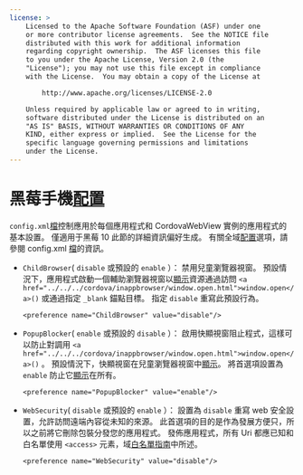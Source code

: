 ```yaml
---
license: >
    Licensed to the Apache Software Foundation (ASF) under one
    or more contributor license agreements.  See the NOTICE file
    distributed with this work for additional information
    regarding copyright ownership.  The ASF licenses this file
    to you under the Apache License, Version 2.0 (the
    "License"); you may not use this file except in compliance
    with the License.  You may obtain a copy of the License at

        http://www.apache.org/licenses/LICENSE-2.0

    Unless required by applicable law or agreed to in writing,
    software distributed under the License is distributed on an
    "AS IS" BASIS, WITHOUT WARRANTIES OR CONDITIONS OF ANY
    KIND, either express or implied.  See the License for the
    specific language governing permissions and limitations
    under the License.
---
```


# 黑莓手機<a href="../../../cordova/media/capture/ConfigurationData.html">配置</a>

`config.xml`<a href="../../../cordova/file/fileobj/fileobj.html">檔</a>控制應用於每個應用程式和 CordovaWebView 實例的應用程式的基本設置。 僅適用于黑莓 10 此節的詳細資訊偏好生成。 有關全域<a href="../../../cordova/media/capture/ConfigurationData.html">配置</a>選項，請參閱 config.xml <a href="../../../cordova/file/fileobj/fileobj.html">檔</a>的資訊。

*   `ChildBrowser`( `disable` 或預設的 `enable` ）： 禁用兒童瀏覽器視窗。 預設情況下，應用程式啟動一個輔助瀏覽器視窗以<a href="../../../cordova/inappbrowser/inappbrowser.html">顯示</a>資源通過訪問 `<a href="../../../cordova/inappbrowser/window.open.html">window.open</a>()` 或通過指定 `_blank` 錨點目標。 指定 `disable` 重寫此預設行為。
    
        <preference name="ChildBrowser" value="disable"/>
        

*   `PopupBlocker`( `enable` 或預設的 `disable` ）： 啟用快顯視窗阻止程式，這樣可以防止對調用 `<a href="../../../cordova/inappbrowser/window.open.html">window.open</a>()` 。 預設情況下，快顯視窗在兒童瀏覽器視窗中<a href="../../../cordova/inappbrowser/inappbrowser.html">顯示</a>。 將首選項設置為 `enable` 防止它<a href="../../../cordova/inappbrowser/inappbrowser.html">顯示</a>在所有。
    
        <preference name="PopupBlocker" value="enable"/>
        

*   `WebSecurity`( `disable` 或預設的 `enable` ）： 設置為 `disable` 重寫 web 安全設置，允許訪問遠端內容從未知的來源。 此首選項的目的是作為發展方便只，所以之前將它刪除包裝分發您的應用程式。 發佈應用程式，所有 Uri 都應已知和白名單使用 `<access>` 元素，域<a href="../../appdev/whitelist/index.html">白名單指南</a>中所述。
    
        <preference name="WebSecurity" value="disable"/>